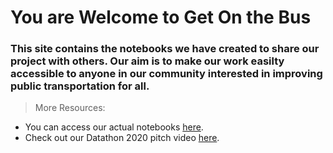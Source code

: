 # You are Welcome to Get On the Bus

### This site contains the notebooks we have created to share our project with others. Our aim is to make our work easilty accessible to anyone in our community interested in improving public transportation for all. 

>More Resources:
- You can access our actual notebooks [here](https://github.com/get-on-the-bus).
- Check out our Datathon 2020 pitch video [here](https://youtu.be/25DkJB8fNB0).
